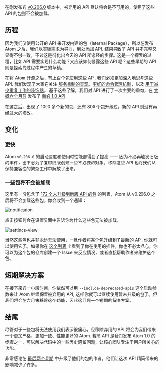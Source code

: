 在刚发布的 [v0.206.0](https://github.com/atom/atom/releases/tag/v0.206.0) 版本中，被弃用的 API 默认将会是不可用的，使用了这些 API 的包则不会被加载。

## 历程
因为我们仅使用公开的 API 来开发内建的包（Internal Package），所以在发布 Atom 之后，我们以实际需求为导向，到处添加 API. 结果导致了 API 并不完整又显得不够一致，不过这是衍化出今天的 API 所必经的步骤。这是一个探索的过程，比如 API 需要实现什么功能？又应该如何暴露这些 API 呢？这些早期的 API 则是探索的过程中产生的草稿。

在将 Atom 开源之后，有上百个包使用这些 API, 我们必须更加深入地思考这些 API. 我们发现了大家在关注 [服务机制的实现](https://github.com/atom/atom/pull/5277)，[更好的命令管理机制](https://github.com/atom/atom/pull/3469)，以及 [用于减少重复工作的装饰器](http://blog.atom.io/2014/07/24/decorations.html)。 基于这些了解，我们对 API 进行了一次主要的重构，在 [大概六个月前](http://blog.atom.io/2015/01/15/announcing-the-atom-1-api.html) 发布了 [新的 1.0 API](https://atom.io/docs/api/latest/Atom).

在这之后，出现了 1000 多个新的包，还有 800 个包升级过，新的 API 则没有再经过大的修改。

## 变化

### 更快
Atom `v0.206.0` 的启动速度和使用时性能都得到了提高 —— 因为不必再触发旧版的事件，也不必为了兼容旧版创建一些不必要的对象。移除这些 API 也将我们从保持兼容性的繁杂工作中解放了出来。

### 一些包将不会被加载

这里有一份包含了 [172 个未升级到新版 API 的包](https://gist.github.com/benogle/afad37e6c8de58272128) 的列表，Atom 从 v0.206.0 之后将不会加载这些包，你会收到一个通知：

![notification](https://cloud.githubusercontent.com/assets/69169/7992929/87bb0f8c-0ab7-11e5-9b0a-97ecb58f7a8b.png)

点击按钮则会在设置界面中告诉你为什么这些包无法被加载。

![settings-view](https://cloud.githubusercontent.com/assets/69169/7992930/87bde90a-0ab7-11e5-8576-15f848c0608e.png)

当然这些包也并非永远无法使用，一旦作者将某个包升级到了最新的 API, 你就可以使用它了。如果你在 [这个列表](https://gist.github.com/benogle/afad37e6c8de58272128) 上看到了你在使用的插件，你也不必太担心，你可以为这个包的仓库创建一个 Issue 来反应情况，或者直接帮助作者来维护这个包。

## 短期解决方案
在接下来的一小段时间，你依然可以用 `--include-deprecated-apis` 这个启动参数来让 Atom 继续保留被弃用的 API, 这样你就可以继续使用暂未升级的包了。但我们将会在六月末移除这个功能，因此这只是一个短期的解决方案。

## 结尾
尽管对于一些包将无法使用我们表示很痛心，但移除弃用的 API 将会为我们带来一个更加严格、更加一致、性能更好的 Atom. 精简 API 是我们发布 Atom 1.0 的步骤之一，可以解决代码中的一些历史遗留问题，让核心团队专注于用户所关心的功能。

非常感谢在 [最后两个星期](https://github.com/atom/atom/issues/6867) 中升级了他们的包的作者，他们让这次 API 精简带来的影响减少了许多。

